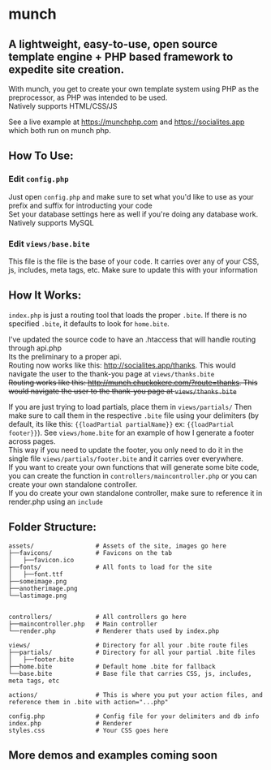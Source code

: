# munch
## A lightweight, easy-to-use, open source template engine + PHP based framework to expedite site creation.

With munch, you get to create your own template system using PHP as the preprocessor, as PHP was intended to be used.   
Natively supports HTML/CSS/JS

See a live example at https://munchphp.com and https://socialites.app which both run on munch php.

## How To Use:
### Edit `config.php`
Just open `config.php` and make sure to set what you'd like to use as your prefix and suffix for introducting your code    
Set your database settings here as well if you're doing any database work. Natively supports MySQL

### Edit `views/base.bite`
This file is the file is the base of your code. It carries over any of your CSS, js, includes, meta tags, etc. Make sure to update this with your information 

## How It Works: 
`index.php` is just a routing tool that loads the proper `.bite`. If there is no specified `.bite`, it defaults to look for `home.bite`.    

I've updated the source code to have an .htaccess that will handle routing through api.php   
Its the preliminary to a proper api.    
Routing now works like this: http://socialites.app/thanks. This would navigate the user to the thank-you page at `views/thanks.bite`   
~~Routing works like this: http://munch.chuckokere.com/?route=thanks. This would navigate the user to the thank-you page at `views/thanks.bite`~~    

If you are just trying to load partials, place them in `views/partials/` Then make sure to call them in the respective `.bite` file using your delimiters (by default, its like this: `{{loadPartial partialName}}` ex: `{{loadPartial footer}}`). See `views/home.bite` for an example of how I generate a footer across pages.   
This way if you need to update the footer, you only need to do it in the single file `views/partials/footer.bite` and it carries over everywhere.   
If you want to create your own functions that will generate some bite code, you can create the function in `controllers/maincontroller.php` or you can create your own standalone controller.    
If you do create your own standalone controller, make sure to reference it in render.php using an `include`

## Folder Structure:   
```
assets/                 # Assets of the site, images go here   
├──favicons/            # Favicons on the tab   
│   ├──favicon.ico   
├──fonts/               # All fonts to load for the site   
│   ├──font.ttf   
├──someimage.png
├──anotherimage.png   
└──lastimage.png   


controllers/            # All controllers go here   
├──maincontroller.php   # Main controller   
└──render.php           # Renderer thats used by index.php   
   
views/                  # Directory for all your .bite route files   
├──partials/            # Directory for all your partial .bite files   
│   ├──footer.bite           
├──home.bite            # Default home .bite for fallback
└──base.bite            # Base file that carries CSS, js, includes, meta tags, etc   

actions/                # This is where you put your action files, and reference them in .bite with action="...php"    

config.php              # Config file for your delimiters and db info     
index.php               # Renderer    
styles.css              # Your CSS goes here    
```      
## More demos and examples coming soon
